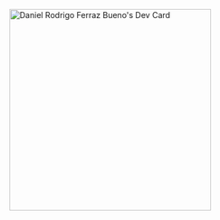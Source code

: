 
<a href="https://app.daily.dev/dnlrfbueno"><img src="https://api.daily.dev/devcards/v2/szXapVNjLUMUCvWmhl2Km.png?type=default&r=dc4" width="356" alt="Daniel Rodrigo Ferraz Bueno's Dev Card"/></a>
